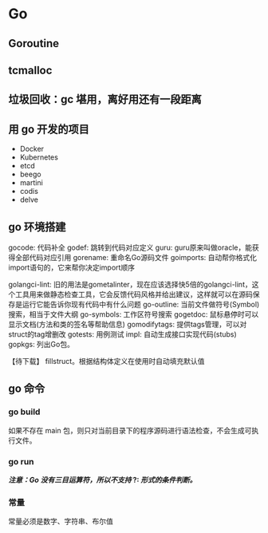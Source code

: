 # Go
## Goroutine
## tcmalloc
## 垃圾回收：gc 堪用，离好用还有一段距离

## 用 go 开发的项目
- Docker
- Kubernetes
- etcd
- beego
- martini
- codis
- delve

## go 环境搭建

gocode: 代码补全
godef: 跳转到代码对应定义
guru: guru原来叫做oracle，能获得全部代码对应引用
gorename: 重命名Go源码文件
goimports: 自动帮你格式化import语句的，它来帮你决定import顺序

golangci-lint: 旧的用法是gometalinter，现在应该选择快5倍的golangci-lint，这个工具用来做静态检查工具，它会反馈代码风格并给出建议，这样就可以在源码保存是运行它能告诉你现有代码中有什么问题
go-outline: 当前文件做符号(Symbol)搜索，相当于文件大纲
go-symbols: 工作区符号搜索
gogetdoc: 鼠标悬停时可以显示文档(方法和类的签名等帮助信息)
gomodifytags: 提供tags管理，可以对struct的tag增删改
gotests: 用例测试
impl: 自动生成接口实现代码(stubs)
gopkgs: 列出Go包。

 【待下载】
fillstruct。根据结构体定义在使用时自动填充默认值


## go 命令
### go build
如果不存在 main 包，则只对当前目录下的程序源码进行语法检查，不会生成可执行文件。
### go run



***注意：Go 没有三目运算符，所以不支持* ?: *形式的条件判断。***

### 常量
常量必须是数字、字符串、布尔值
